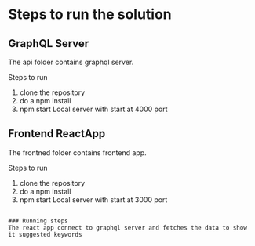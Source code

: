 # Steps to run the solution

## GraphQL Server

The api folder contains graphql server.

Steps to run 
1) clone the repository 
2) do a npm install
3) npm start
Local server with start at 4000 port 

## Frontend ReactApp

The frontned folder contains frontend app.

Steps to run 
1) clone the repository 
2) do a npm install
3) npm start
Local server with start at 3000 port 
```

### Running steps 
The react app connect to graphql server and fetches the data to show it suggested keywords




